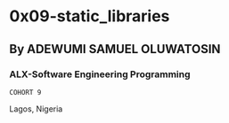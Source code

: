# 0x09-static_libraries

## By ADEWUMI SAMUEL OLUWATOSIN

### ALX-Software Engineering Programming

``` COHORT 9 ```

Lagos, Nigeria
